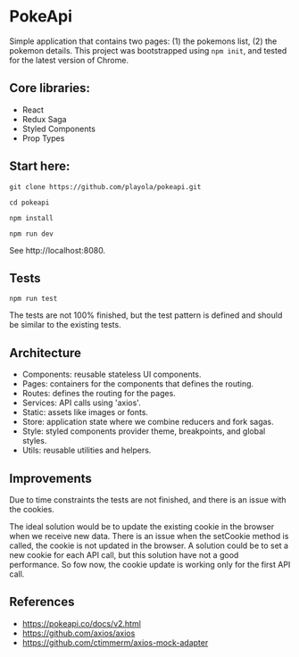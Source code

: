 # PokeApi

Simple application that contains two pages: (1) the pokemons list, (2) the pokemon details. This project was bootstrapped using `npm init`, and tested for the latest version of Chrome.

## Core libraries:
* React
* Redux Saga
* Styled Components
* Prop Types

## Start here:
```
git clone https://github.com/playola/pokeapi.git

cd pokeapi

npm install

npm run dev
```
See http://localhost:8080.

## Tests
```
npm run test
```
The tests are not 100% finished, but the test pattern is defined and should be similar to the existing tests.

## Architecture
- Components: reusable stateless UI components.
- Pages: containers for the components that defines the routing.
- Routes: defines the routing for the pages.
- Services: API calls using 'axios'.
- Static: assets like images or fonts.
- Store: application state where we combine reducers and fork sagas.
- Style: styled components provider theme, breakpoints, and global styles.
- Utils: reusable utilities and helpers.

## Improvements
Due to time constraints the tests are not finished, and there is an issue with the cookies.

The ideal solution would be to update the existing cookie in the browser when we receive new data. There is an issue when the setCookie method is called, the cookie is not updated in the browser. A solution could be to set a new cookie for each API call, but this solution have not a good performance. So fow now, the cookie update is working only for the first API call.

## References
* https://pokeapi.co/docs/v2.html
* https://github.com/axios/axios
* https://github.com/ctimmerm/axios-mock-adapter
